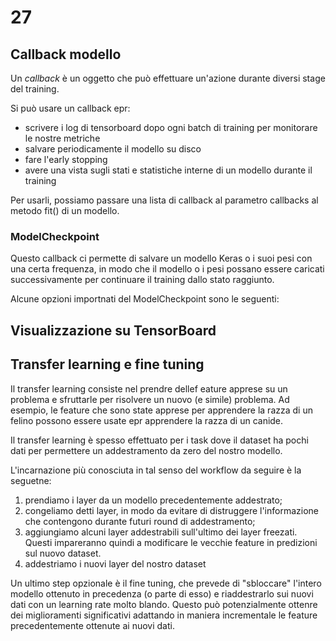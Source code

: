 # 27

## Callback modello

Un *callback* è un oggetto che può effettuare un'azione durante diversi stage del training.

Si può usare un callback epr:

* scrivere i log di tensorboard dopo ogni batch di training per monitorare le nostre metriche
* salvare periodicamente il modello su disco
* fare l'early stopping
* avere una vista sugli stati e statistiche interne di un modello durante il training

Per usarli, possiamo passare una lista di callback al parametro callbacks al metodo fit() di un modello.

### ModelCheckpoint

Questo callback ci permette di salvare un modello Keras o i suoi pesi con una certa frequenza, in modo che il modello o i pesi possano essere caricati successivamente per continuare il training dallo stato raggiunto.

Alcune opzioni importnati del ModelCheckpoint sono le seguenti:



## Visualizzazione su TensorBoard

## Transfer learning e fine tuning

Il transfer learning consiste nel prendre dellef eature apprese su un problema e sfruttarle per risolvere un nuovo (e simile) problema. Ad esempio, le feature che sono state apprese per apprendere la razza di un felino possono essere usate epr apprendere la razza di un canide.

Il transfer learning è spesso effettuato per i task dove il dataset ha pochi dati per permettere un addestramento da zero del nostro modello.

L'incarnazione più conosciuta in tal senso del workflow da seguire è la seguetne:

1. prendiamo i layer da un modello precedentemente addestrato;
2. congeliamo detti layer, in modo da evitare di distruggere l'informazione che contengono durante futuri round di addestramento;
3. aggiungiamo alcuni layer addestrabili sull'ultimo dei layer freezati. Questi impareranno quindi a modificare le vecchie feature in predizioni sul nuovo dataset.
4. addestriamo i nuovi layer del nostro dataset

Un ultimo step opzionale è il fine tuning, che prevede di "sbloccare" l'intero modello ottenuto in precedenza (o parte di esso) e riaddestrarlo sui nuovi dati con un learning rate molto blando. Questo può potenzialmente ottenre dei miglioramenti significativi adattando in maniera incrementale le feature precedentemente ottenute ai nuovi dati.
